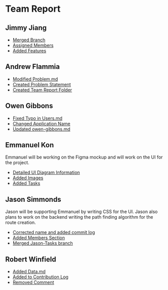 # Team Report

## Jimmy Jiang

- [Merged Branch](https://github.com/aflam745/CS326Team36Project/commit/24d2b48b672a5950eda875e22426867292af3cde)
- [Assigned Members](https://github.com/aflam745/CS326Team36Project/commit/bc74b8a050cc3997a22896d2be88a233fa719d0c)
- [Added Features](https://github.com/aflam745/CS326Team36Project/commit/31a30b912930c96fa2be50d8be4326e36bf71e98)

## Andrew Flammia

- [Modified Problem.md](https://github.com/aflam745/CS326Team36Project/commit/a36d8297e9bcfc2d19bbc1b4de5cbe7b5b78da9c)
- [Created Problem Statement](https://github.com/aflam745/CS326Team36Project/commit/fa7df5de974e176250bda0da814d36614ce25752)
- [Created Team Report Folder](https://github.com/aflam745/CS326Team36Project/commit/8c57b3b1a4c9ba03ed52683666d7fe48408e7a40)

## Owen Gibbons

- [Fixed Typo in Users.md](https://github.com/aflam745/CS326Team36Project/commit/b7ce0dc325f47a8869d32964b6a46c588c16884a)
- [Changed Application Name](https://github.com/aflam745/CS326Team36Project/commit/a1e19fe597da35875be0d7b347945ff6e4487d90)
- [Updated owen-gibbons.md](https://github.com/aflam745/CS326Team36Project/commit/68412719da553258c55e3f9c5520e15c904243f0)

## Emmanuel Kon

Emmanuel will be working on the Figma mockup and will work on the UI for the project.

- [Detailed UI Diagram Information](https://github.com/aflam745/CS326Team36Project/pull/5/commits/5d3723d87405b8eab4e8cf421002cbcb6e367260)
- [Added Images](https://github.com/aflam745/CS326Team36Project/pull/5/commits/21923c630a324516d23d2e3c7fd7ed83fde42f8f)
- [Added Tasks](https://github.com/aflam745/CS326Team36Project/pull/5/commits/12242df406220ec632aee2eba500b67aef8453ca)

## Jason Simmonds

Jason will be supporting Emmanuel by writing CSS for the UI. 
Jason also plans to work on the backend writing the path finding
algorithm for the route creation.

- [Corrected name and added commit log](https://github.com/aflam745/CS326Team36Project/pull/7/commits/6c0efa8bd3c55ea3333399ed689aa11af7c3dfe1)
- [Added Members Section](https://github.com/aflam745/CS326Team36Project/pull/7/commits/e59428c1b6e2f87d3ed0d017b489c5c067fd0a88)
- [Merged Jason-Tasks branch](https://github.com/aflam745/CS326Team36Project/pull/7/commits/858da93d910b9429dcafbad99a730cad021e86a9)


## Robert Winfield

- [Added Data.md](https://github.com/aflam745/CS326Team36Project/pull/8/commits/3a7c4cc4e320ea44ece47c873651f9497a6d497d)
- [Added to Contribution Log](https://github.com/aflam745/CS326Team36Project/pull/8/commits/cfdeb4368a0c1fafb70407a86c0cebda354e3e16)
- [Removed Comment](https://github.com/aflam745/CS326Team36Project/pull/10/commits/604d940bd37f75e4e0906bcf8f310683a46cb78e)
